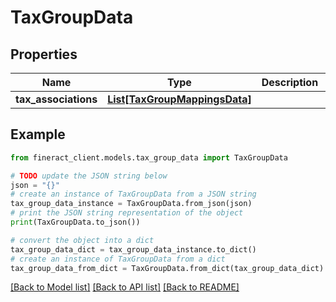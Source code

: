 # TaxGroupData


## Properties

Name | Type | Description | Notes
------------ | ------------- | ------------- | -------------
**tax_associations** | [**List[TaxGroupMappingsData]**](TaxGroupMappingsData.md) |  | [optional] 

## Example

```python
from fineract_client.models.tax_group_data import TaxGroupData

# TODO update the JSON string below
json = "{}"
# create an instance of TaxGroupData from a JSON string
tax_group_data_instance = TaxGroupData.from_json(json)
# print the JSON string representation of the object
print(TaxGroupData.to_json())

# convert the object into a dict
tax_group_data_dict = tax_group_data_instance.to_dict()
# create an instance of TaxGroupData from a dict
tax_group_data_from_dict = TaxGroupData.from_dict(tax_group_data_dict)
```
[[Back to Model list]](../README.md#documentation-for-models) [[Back to API list]](../README.md#documentation-for-api-endpoints) [[Back to README]](../README.md)


